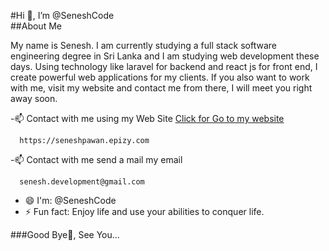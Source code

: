 #Hi 👋, I’m @SeneshCode   
##About Me   

My name is Senesh. I am currently studying a full stack software engineering degree in Sri Lanka and I am studying web development these days. Using technology like laravel for backend and react js for front end, I create powerful web applications for my clients. If you also want to work with me, visit my website and contact me from there, I will meet you right away soon.

-📫 Contact with me using my Web Site [Click for Go to my website](https://seneshpawan.epizy.com)
```
  https://seneshpawan.epizy.com
```

-📫 Contact with me send a mail my email
```
  senesh.development@gmail.com
```

- 😄 I'm: @SeneshCode
- ⚡ Fun fact: Enjoy life and use your abilities to conquer life.

###Good Bye👋, See You...   

<!---
SeneshCode/SeneshCode is a ✨ special ✨ repository because its `README.md` (this file) appears on your GitHub profile.
You can click the Preview link to take a look at your changes.
--->
